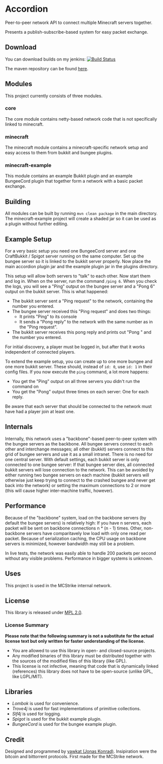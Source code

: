 Accordion
=========

Peer-to-peer network API to connect multiple Minecraft servers together.

Presents a publish-subscribe-based system for easy packet exchange.

Download
--------

You can download builds on my jenkins: [![Build Status](http://ci.yawk.at/job/Accordion/badge/icon)](http://ci.yawk.at/job/Accordion/)

The maven repository can be found [here](http://mvn.yawk.at/).

Modules
-------

This project currently consists of three modules.

### core

The core module contains netty-based network code that is not specifically linked to minecraft.

### minecraft

The minecraft module contains a minecraft-specific network setup and easy access to them from bukkit and bungee plugins.

### minecraft-example

This module contains an example Bukkit plugin and an example BungeeCord plugin that together form a network with a basic packet exchange.

Building
--------

All modules can be built by running `mvn clean package` in the main directory. The minecraft-example project will create a shaded jar so it can be used as a plugin without further editing.

Example Setup
-------------

For a very basic setup you need one BungeeCord server and one CraftBukkit / Spigot server running on the same computer. Set up the bungee server so it is linked to the bukkit server properly. Now place the main accordion plugin jar and the example plugin jar in the plugins directory.

This setup will allow both servers to "talk" to each other. Now start them and log in. When on the server, run the command `/ping 6`. When you check the logs, you will see a "Ping" output on the bungee server and a "Pong 6" output on the bukkit server. This is what happened:

- The bukkit server sent a "Ping request" to the network, containing the number you entered.
- The bungee server received this "Ping request" and does two things:
	- It prints "Ping" to its console
	- It sends a "Pong reply" to the network with the same number as in the "Ping request".
- The bukkit server receives this pong reply and prints out "Pong " and the number you entered.

For initial discovery, a player must be logged in, but after that it works independent of connected players.

To extend the example setup, you can create up to one more bungee and one more bukkit server. These should, instead of `id: 0`, use `id: 1` in their config files. If you now execute the `ping` command, a lot more happens:

- You get the "Ping" output on all three servers you didn't run the command on
- You get the "Pong" output three times on each server: One for each reply.

Be aware that each server that should be connected to the network must have had a player join at least one. 

Internals
---------

Internally, this network uses a "backbone"-based peer-to-peer system with the bungee servers as the backbone. All bungee servers connect to each other and interchange messages; all other (bukkit) servers connect to this grid of bungee servers and use it as a small intranet. There is no need for one central server. With default settings, each bukkit server is only connected to one bungee server: If that bungee server dies, all connected bukkit servers will lose connection to the network. This can be avoided by either running two bungee servers on each machine (bukkit servers will otherwise just keep trying to connect to the crashed bungee and never get back into the network) or setting the maximum connections to 2 or more (this will cause higher inter-machine traffic, however).

Performance
-----------

Because of the "backbone" system, load on the backbone servers (by default the bungee servers) is relatively high: If you have n servers, each packet will be sent on backbone connections n * (n - 1) times. Other, non-backbone servers have comparitavely low load with only one read per packet. Because of serialization caching, the CPU usage on backbone servers is minimized, however bandwidth may still be a problem.

In live tests, the network was easily able to handle 200 packets per second without any visible problems. Performance in bigger systems is unknown.

Uses
----

This project is used in the MCStrike internal network.

License
-------

This library is released under [MPL 2.0](https://www.mozilla.org/MPL/2.0/).

### License Summary

**Please note that the following summary is not a substitute for the actual license text but only written for faster
understanding of the license.**

- You are allowed to use this library in open- and closed-source projects.
- Any modified binaries of this library must be distributed together with the sources of the modified files of this
  library (like GPL).
- This license is not infective, meaning that code that is dynamically linked (references) this library does not have to
  be open-source (unlike GPL, like LGPL/MIT).

Libraries
---------

- *Lombok* is used for convenience.
- *Trove4j* is used for fast implementations of primitive collections.
- *Slf4j* is used for logging.
- *Spigot* is used for the bukkit example plugin.
- *BungeeCord* is used for the bungee example plugin.

Credit
------

Designed and programmed by [yawkat (Jonas Konrad)](http://yawk.at/). Insipiration were the bitcoin and bittorrent protocols. First made for the MCStrike network.
